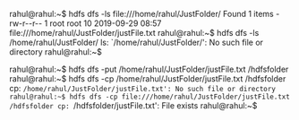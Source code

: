 rahul@rahul:~$ hdfs dfs -ls file:///home/rahul/JustFolder/
Found 1 items
-rw-r--r--   1 root root         10 2019-09-29 08:57 file:///home/rahul/JustFolder/justFile.txt
rahul@rahul:~$ hdfs dfs -ls /home/rahul/JustFolder/
ls: `/home/rahul/JustFolder/': No such file or directory
rahul@rahul:~$




rahul@rahul:~$ hdfs dfs -put /home/rahul/JustFolder/justFile.txt /hdfsfolder
rahul@rahul:~$ hdfs dfs -cp /home/rahul/JustFolder/justFile.txt /hdfsfolder
cp: `/home/rahul/JustFolder/justFile.txt': No such file or directory
rahul@rahul:~$ hdfs dfs -cp file:///home/rahul/JustFolder/justFile.txt /hdfsfolder
cp: `/hdfsfolder/justFile.txt': File exists
rahul@rahul:~$ 
